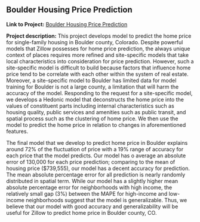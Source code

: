 ## Boulder Housing Price Prediction

**Link to Project:** 
[Boulder Housing Price Prediction](/pdf/BoulderHousingPrice.html)

**Project description:** 
This project develops model to predict the home price for single-family housing in Boulder county, Colorado. Despite powerful models that Zillow possesses for home price prediction, the always unique context of places requires more refined and site-specific models that take local characteristics into consideration for price prediction. However, such a site-specific model is difficult to build because factors that influence home price tend to be correlate with each other within the system of real estate. Moreover, a site-specific model to Boulder has limited data for model training for Boulder is not a large county, a limitation that will harm the accuracy of the model. Responding to the request for a site-specific model, we develops a Hedonic model that deconstructs the home price into the values of constituent parts including internal characteristics such as housing quality, public services and amenities such as public transit, and spatial process such as the clustering of home price. We then use the model to predict the home price in relation to changes in aforementioned features.

The final model that we develop to predict home price in Boulder explains around 72% of the fluctuation of price with a 19% range of accuracy for each price that the model predicts. Our model has o average an absolute error of 130,000 for each price prediction; comparing to the mean of housing price ($739,555), our model has a decent accuracy for prediction. The mean absolute percentage error for all prediction is nearly randomly distributed in spatial term. While our model has a slightly higher mean absolute percentage error for neighborhoods with high income, the relatively small gap (3%) between the MAPE for high-income and low-income neighborhoods suggest that the model is generalizable. Thus, we believe that our model with good accuracy and generalizability will be useful for Zillow to predict home price in Boulder county, CO.
